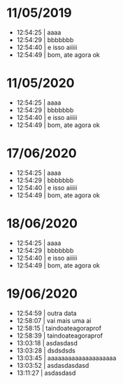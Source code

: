 # 11/05/2019

- 12:54:25 | aaaa
- 12:54:29 | bbbbbbb
- 12:54:40 | e isso aiiiii
- 12:54:49 | bom, ate agora ok
# 11/05/2020

- 12:54:25 | aaaa
- 12:54:29 | bbbbbbb
- 12:54:40 | e isso aiiiii
- 12:54:49 | bom, ate agora ok
# 17/06/2020

- 12:54:25 | aaaa
- 12:54:29 | bbbbbbb
- 12:54:40 | e isso aiiiii
- 12:54:49 | bom, ate agora ok
# 18/06/2020

- 12:54:25 | aaaa
- 12:54:29 | bbbbbbb
- 12:54:40 | e isso aiiiii
- 12:54:49 | bom, ate agora ok
# 19/06/2020

- 12:54:59 | outra data
- 12:58:07 | vai mais uma ai
- 12:58:15 | taindoateagoraprof
- 12:58:39 | taindoateagoraprof
- 13:03:18 | asdasdasd
- 13:03:28 | dsdsdsds
- 13:03:45 | aaaaaaaaaaaaaaaaaaaa
- 13:03:52 | asdasdasdasd
- 13:11:27 | asdasdasd

